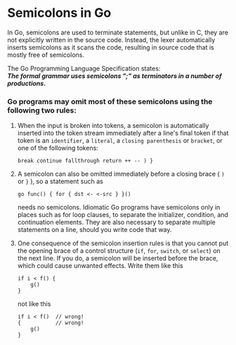 # Semicolons in Go

In Go, semicolons are used to terminate statements, but unlike in C, they are not explicitly written in the source code. Instead, the lexer automatically inserts semicolons as it scans the code, resulting in source code that is mostly free of semicolons.

The Go Programming Language Specification states:<br>
***The formal grammar uses semicolons ";" as terminators in a number of productions.***

### Go programs may omit most of these semicolons using the following two rules:
1. When the input is broken into tokens, a semicolon is automatically inserted into the token stream immediately after a line's final token if that token is an `identifier`, a `literal`, a `closing parenthesis` or `bracket`, or one of the following tokens:

	```
	break continue fallthrough return ++ -- ) }
	```

2. A semicolon can also be omitted immediately before a closing brace ( `)` or `}` ), so a statement such as
   
   ```
   go func() { for { dst <- <-src } }()
   ```

   needs no semicolons. Idiomatic Go programs have semicolons only in places such as for loop clauses, to separate the initializer, condition, and continuation elements. They are also necessary to separate multiple statements on a line, should you write code that way.

3. One consequence of the semicolon insertion rules is that you cannot put the opening brace of a control structure (`if`, `for`, `switch`, or `select`) on the next line. If you do, a semicolon will be inserted before the brace, which could cause unwanted effects. Write them like this
	```
	if i < f() {
    	g()
	}
	```
	not like this
	```
	if i < f()  // wrong!
	{           // wrong!
    	g()
	}
	```
